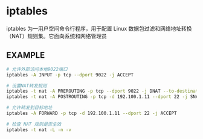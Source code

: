 # iptables
iptables 为一用户空间命令行程序，用于配置 Linux 数据包过滤和网络地址转换 （NAT）规则集。它面向系统和网络管理员

## EXAMPLE

```sh
# 允许外部访问本地9022端口
iptables -A INPUT -p tcp --dport 9022 -j ACCEPT

# 设置NAT转发规则
iptables -t nat -A PREROUTING -p tcp --dport 9022 -j DNAT --to-destination 192.100.1.11:22
iptables -t nat -A POSTROUTING -p tcp -d 192.100.1.11 --dport 22 -j SNAT --to-source 192.168.8.14

# 允许转发到目标地址
iptables -A FORWARD -p tcp -d 192.100.1.11 --dport 22 -j ACCEPT

# 检查 NAT 规则是否生效
iptables -t nat -L -n -v
```